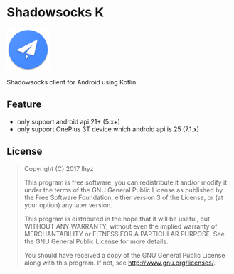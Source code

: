 # Shadowsocks K

![Icon](./mobile/src/main/res/mipmap-xhdpi/ic_launcher.png)

Shadowsocks client for Android using Kotlin.

## Feature
* only support android api 21+ (5.x+)
* only support OnePlus 3T device which android api is 25 (7.1.x)

## License
>Copyright (C) 2017 lhyz
>
>This program is free software: you can redistribute it and/or modify
>it under the terms of the GNU General Public License as published by
>the Free Software Foundation, either version 3 of the License, or
>(at your option) any later version.
>
>This program is distributed in the hope that it will be useful,
>but WITHOUT ANY WARRANTY; without even the implied warranty of
>MERCHANTABILITY or FITNESS FOR A PARTICULAR PURPOSE.  See the
>GNU General Public License for more details.
>
>You should have received a copy of the GNU General Public License
>along with this program.  If not, see <http://www.gnu.org/licenses/>.